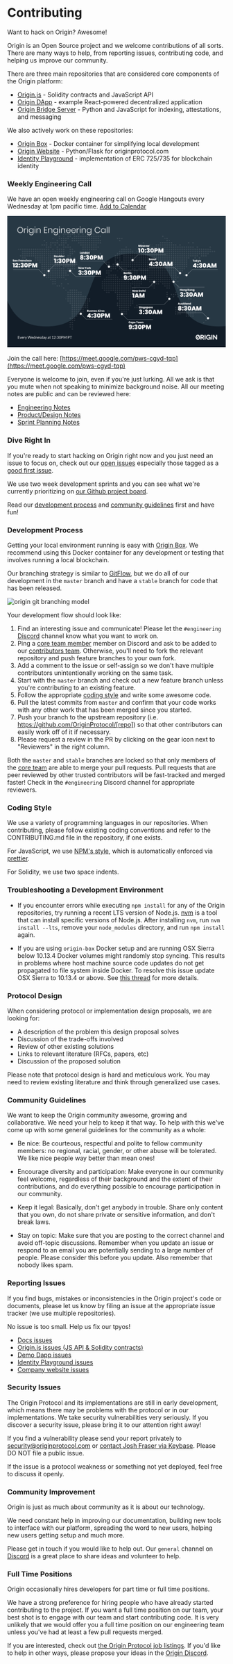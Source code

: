 # Contributing

Want to hack on Origin? Awesome!

Origin is an Open Source project and we welcome contributions of all sorts. There are many ways to help, from reporting issues, contributing code, and helping us improve our community.

There are three main repositories that are considered core components of the Origin platform:

- [Origin.js](https://github.com/OriginProtocol/origin/tree/master/origin-js#origin-js) - Solidity contracts and JavaScript API
- [Origin DApp](https://github.com/OriginProtocol/origin/tree/master/origin-dapp#origin-demo-dapp) - example React-powered decentralized application
- [Origin Bridge Server](https://github.com/OriginProtocol/origin/tree/master/origin-bridge#origin-bridge-server) - Python and JavaScript for indexing, attestations, and messaging

We also actively work on these repositories:

- [Origin Box](https://github.com/OriginProtocol/origin/tree/master/development#origin-box) - Docker container for simplifying local development
- [Origin Website](https://github.com/OriginProtocol/origin-website) - Python/Flask for originprotocol.com
- [Identity Playground](https://github.com/OriginProtocol/origin-playground#origin-identity-playground) - implementation of ERC 725/735 for blockchain identity

### Weekly Engineering Call

We have an open weekly engineering call on Google Hangouts every Wednesday at 1pm pacific time. [Add to Calendar](https://calendar.google.com/event?action=TEMPLATE&tmeid=M2llYjc1MDA1aXVhbzZnYWRmbWhjbmRvcmRfMjAxODA2MTNUMjAwMDAwWiBvcmlnaW5wcm90b2NvbC5jb21fcXY1NWNvNmd2bTN2c3Y3OW9iNXFsZjVhaWtAZw&tmsrc=originprotocol.com_qv55co6gvm3vsv79ob5qlf5aik%40group.calendar.google.com&scp=ALL)

<a href="https://meet.google.com/pws-cgyd-tqp"><img src="images/origin_engineering_call.png" /></a>

Join the call here: [https://meet.google.com/pws-cgyd-tqp](https://meet.google.com/pws-cgyd-tqp)

Everyone is welcome to join, even if you're just lurking. All we ask is that you mute when not speaking to minimize background noise. All our meeting notes are public and can be reviewed here:

- [Engineering Notes](https://docs.google.com/document/d/1aRcAk_rEjRgd1BppzxZJK9RXfDkbuwKKH8nPQk7FfaU)
- [Product/Design Notes](https://docs.google.com/document/d/1tVx2O3qeplh9vawJpURTsJxZfUe1B0FrTHOMJbxKm-s)
- [Sprint Planning Notes](https://docs.google.com/document/d/1DvRWYhrr0UXdvhyZIpEd3WEU-1pQk2Frj1l-mQS8B4M)

### Dive Right In

If you're ready to start hacking on Origin right now and you just need an issue to focus on, check out our [open issues](https://github.com/search?utf8=%E2%9C%93&q=user%3AOriginProtocol+is%3Aopen+&type=Issues) especially those tagged as a [good first issue](
https://github.com/search?utf8=%E2%9C%93&q=user%3AOriginProtocol+is%3Aopen++label%3A%22good+first+issue%22&type=Issues&ref=advsearch&l=&l=).

We use two week development sprints and you can see what we're currently prioritizing on [our Github project board](https://github.com/orgs/OriginProtocol/projects/2).

Read our [development process](#contributing-email-development-process) and [community guidelines](#contributing-email-community-guidelines) first and have fun!

### Development Process

Getting your local environment running is easy with [Origin Box](https://github.com/OriginProtocol/origin/tree/master/development#origin-box). We recommend using this Docker container for any development or testing that involves running a local blockchain.

Our branching strategy is similar to [GitFlow](http://nvie.com/posts/a-successful-git-branching-model/), but we do all of our development in the `master` branch and have a `stable` branch for code that has been released.

![origin git branching model](https://user-images.githubusercontent.com/273937/44440088-78243780-a57b-11e8-9ecf-ec6c9490b302.jpeg)

Your development flow should look like:

1. Find an interesting issue and communicate! Please let the `#engineering` [Discord](https://discord.gg/jyxpUSe) channel know what you want to work on.
1. Ping a [core team member](https://github.com/orgs/OriginProtocol/teams/core/members) member on Discord and ask to be added to our [contributors team](https://github.com/orgs/OriginProtocol/teams/contributors). Otherwise, you'll need to fork the relevant repository and push feature branches to your own fork.
1. Add a comment to the issue or self-assign so we don't have multiple contributors unintentionally working on the same task.
1. Start with the `master` branch and check out a new feature branch unless you're contributing to an existing feature.
1. Follow the appropriate [coding style](#contributing-email-coding-style) and write some awesome code.
1. Pull the latest commits from `master` and confirm that your code works with any other work that has been merged since you started.
1. Push your branch to the upstream repository (i.e. https://github.com/OriginProtocol/[repo]) so that other contributors can easily work off of it if necessary.
1. Please request a review in the PR by clicking on the gear icon next to "Reviewers" in the right column.

Both the `master` and `stable` branches are locked so that only members of the [core team](https://github.com/orgs/OriginProtocol/teams/core) are able to merge your pull requests. Pull requests that are peer reviewed by other trusted contributors will be fast-tracked and merged faster! Check in the `#engineering` Discord channel for appropriate reviewers.

### Coding Style

We use a variety of programming languages in our repositories. When contributing, please follow existing coding conventions and refer to the CONTRIBUTING.md file in the repository, if one exists. 

For JavaScript, we use [NPM's style](https://docs.npmjs.com/misc/coding-style), which is automatically enforced via [prettier](https://prettier.io/).

For Solidity, we use two space indents.

### Troubleshooting a Development Environment

* If you encounter errors while executing `npm install` for any of the Origin repositories, try running a recent LTS version of Node.js. [nvm](https://github.com/creationix/nvm) is a tool that can install specific versions of Node.js. After installing `nvm`, run `nvm install --lts`, remove your `node_modules` directory, and run `npm install` again.

* If you are using `origin-box` Docker setup and are running OSX Sierra below 10.13.4 Docker volumes might randomly stop syncing. This results in problems where host machine source code updates do not get propagated to file system inside Docker. To resolve this issue update OSX Sierra to 10.13.4 or above. See [this thread](https://github.com/EugenMayer/docker-sync/issues/517) for more details. 

### Protocol Design

When considering protocol or implementation design proposals, we are looking for:

- A description of the problem this design proposal solves
- Discussion of the trade-offs involved
- Review of other existing solutions
- Links to relevant literature (RFCs, papers, etc)
- Discussion of the proposed solution

Please note that protocol design is hard and meticulous work. You may need to review existing literature and think through generalized use cases.

### Community Guidelines

We want to keep the Origin community awesome, growing and collaborative. We need your help to keep it that way. To help with this we've come up with some general guidelines for the community as a whole:

- Be nice: Be courteous, respectful and polite to fellow community members: no regional, racial, gender, or other abuse will be tolerated. We like nice people way better than mean ones!

- Encourage diversity and participation: Make everyone in our community feel welcome, regardless of their background and the extent of their contributions, and do everything possible to encourage participation in our community.

- Keep it legal: Basically, don't get anybody in trouble. Share only content that you own, do not share private or sensitive information, and don't break laws.

- Stay on topic: Make sure that you are posting to the correct channel and avoid off-topic discussions. Remember when you update an issue or respond to an email you are potentially sending to a large number of people. Please consider this before you update. Also remember that nobody likes spam.

### Reporting Issues

If you find bugs, mistakes or inconsistencies in the Origin project's code or
documents, please let us know by filing an issue at the appropriate issue
tracker (we use multiple repositories). 

<aside class="notice">
No issue is too small. Help us fix our tpyos!
</aside>

 - [Docs issues](https://github.com/OriginProtocol/docs/issues)
 - [Origin.js issues (JS API & Solidity contracts)](https://github.com/OriginProtocol/origin-js/issues)
 - [Demo Dapp issues](https://github.com/OriginProtocol/demo-dapp/issues)
 - [Identity Playground issues](https://github.com/OriginProtocol/identity-playground/issues)
 - [Company website issues](https://github.com/OriginProtocol/company-website/issues)

### Security Issues

The Origin Protocol and its implementations are still in early development, which means there may be problems with the protocol or in our implementations. We take security vulnerabilities very seriously. If you discover a security issue, please bring it to our attention right away!

If you find a vulnerability please send your report privately to [security@originprotocol.com](mailto:security@originprotocol.com) or [contact Josh Fraser via Keybase](https://keybase.io/joshfraser). Please DO NOT file a public issue.

If the issue is a protocol weakness or something not yet deployed, feel free to discuss it openly.

### Community Improvement

Origin is just as much about community as it is about our technology.

We need constant help in improving our documentation, building new tools to interface with our platform, spreading the word to new users, helping new users getting setup and much more.

Please get in touch if you would like to help out. Our `general` channel on [Discord](https://discord.gg/jyxpUSe) is a great place to share ideas and volunteer to help.

### Full Time Positions

Origin occasionally hires developers for part time or full time positions. 

We have a strong preference for hiring people who have already started contributing to the project. If you want a full time position on our team, your best shot is to engage with our team and start contributing code. It is very unlikely that we would offer you a full time position on our engineering team unless you've had at least a few pull requests merged.

If you are interested, check out [the Origin Protocol job listings](https://angel.co/originprotocol/jobs). If you'd like to help in other ways, please propose your ideas in the [Origin Discord](https://discord.gg/jyxpUSe).
